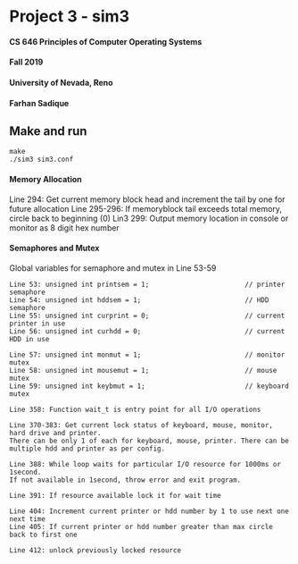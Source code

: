 # Project 3 - sim3

#### CS 646 Principles of Computer Operating Systems

#### Fall 2019

#### University of Nevada, Reno

#### Farhan Sadique


## Make and run

```
make
./sim3 sim3.conf
```

#### Memory Allocation

Line 294: Get current memory block head and increment the tail by one for future allocation
Line 295-296: If memoryblock tail exceeds total memory, circle back to beginning (0)
Lin3 299: Output memory location in console or monitor as 8 digit hex number

#### Semaphores and Mutex

Global variables for semaphore and mutex in Line 53-59

```
Line 53: unsigned int printsem = 1;                        // printer semaphore
Line 54: unsigned int hddsem = 1;                          // HDD semaphore
Line 55: unsigned int curprint = 0;                        // current printer in use
Line 56: unsigned int curhdd = 0;                          // current HDD in use
                                                   
Line 57: unsigned int monmut = 1;                          // monitor mutex
Line 58: unsigned int mousemut = 1;                        // mouse mutex
Line 59: unsigned int keybmut = 1;                         // keyboard mutex

Line 358: Function wait_t is entry point for all I/O operations

Line 370-383: Get current lock status of keyboard, mouse, monitor, hard drive and printer. 
There can be only 1 of each for keyboard, mouse, printer. There can be multiple hdd and printer as per config.

Line 388: While loop waits for particular I/O resource for 1000ms or 1second.
If not available in 1second, throw error and exit program.

Line 391: If resource available lock it for wait time

Line 404: Increment current printer or hdd number by 1 to use next one next time
Line 405: If current printer or hdd number greater than max circle back to first one

Line 412: unlock previously locked resource
```